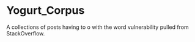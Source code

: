 # Yogurt_Corpus
A collections of posts having to o with the word vulnerability pulled from StackOverflow.  
